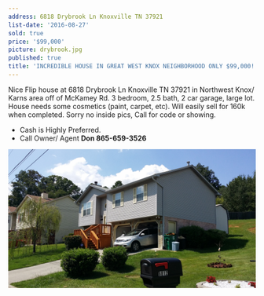 ```yaml
---
address: 6818 Drybrook Ln Knoxville TN 37921
list-date: '2016-08-27'
sold: true
price: '$99,000'
picture: drybrook.jpg
published: true
title: 'INCREDIBLE HOUSE IN GREAT WEST KNOX NEIGHBORHOOD ONLY $99,000!'
---
```



Nice Flip house at 6818 Drybrook Ln Knoxville TN 37921 in Northwest Knox/ Karns area off of McKamey Rd. 3 bedroom, 2.5 bath, 2 car garage, large lot. House needs some cosmetics (paint, carpet, etc). Will easily sell for 160k when completed. Sorry no inside pics, Call for code or showing.

* Cash is Highly Preferred.
* Call Owner/ Agent **Don 865-659-3526**


![](/uploads/versions/20160827-143133---x----4128-2322x---.jpg)